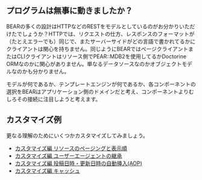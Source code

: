 ## プログラムは無事に動きましたか？ ##

BEARの多くの設計はHTTPなどのRESTをモデルとしているのがお分かりいただけたでしょうか？HTTPでは、リクエストの仕方、レスポンスのフォーマットが（たとえエラーでも）同じで、またサーバーサイドがどの言語で書かれてるかにクライアントは関心を持ちません。同じようにBEARではぺージクライアントまたはCLIクライアントはリソース側でPEAR::MDB2を使用してるかDoctorine ORMなのかに関心がありません。単なるデータソースなのかオブジェクトモデルなのかも分かりません。

モデルが何であるか、テンプレートエンジンが何であるか、各コンポーネントの選択をBEARはアプリケーション側のドメインだと考え、コンポーネントよりむしろその接続に注目しようと考えます。

## カスタマイズ例 ##

更なる理解のためにいくつかカスタマイズしてみましょう。

  * [カスタマイズ編 リソースのページングと表示順](blog_pager.md)
  * [カスタマイズ編 ユーザーエージェントの継承](blog_ua.md)
  * [カスタマイズ編 投稿日時・更新日時の自動挿入(AOP)](blog_aop.md)
  * [カスタマイズ編 キャッシュ](blog_cache.md)